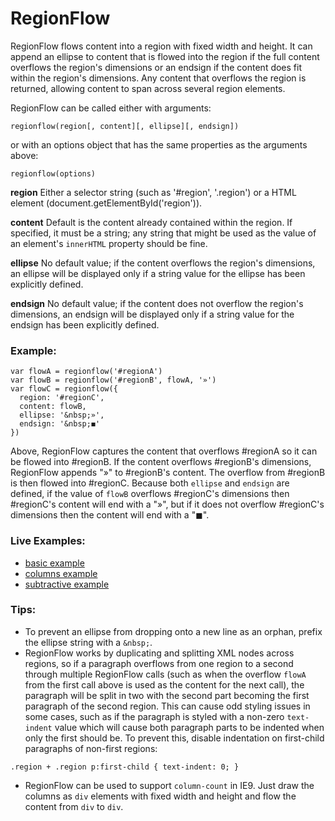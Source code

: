 RegionFlow
==========

RegionFlow flows content into a region with fixed width and height. It can append an ellipse to content that is flowed into the region if the full content overflows the region's dimensions or an endsign if the content does fit within the region's dimensions. Any content that overflows the region is returned, allowing content to span across several region elements.

RegionFlow can be called either with arguments:
```
regionflow(region[, content][, ellipse][, endsign])
```
or with an options object that has the same properties as the arguments above:
```
regionflow(options)
```

**region** Either a selector string (such as '#region', '.region') or a HTML element (document.getElementById('region')).

**content** Default is the content already contained within the region. If specified, it must be a string; any string that might be used as the value of an element's `innerHTML` property should be fine.

**ellipse** No default value; if the content overflows the region's dimensions, an ellipse will be displayed only if a string value for the ellipse has been explicitly defined.

**endsign** No default value; if the content does not overflow the region's dimensions, an endsign will be displayed only if a string value for the endsign has been explicitly defined.


### Example:
```
var flowA = regionflow('#regionA')
var flowB = regionflow('#regionB', flowA, '»')
var flowC = regionflow({
  region: '#regionC',
  content: flowB,
  ellipse: '&nbsp;»',
  endsign: '&nbsp;◼'
})
```

Above, RegionFlow captures the content that overflows #regionA so it can be flowed into #regionB. If the content overflows #regionB's dimensions, RegionFlow appends "»" to #regionB's content. The overflow from #regionB is then flowed into #regionC. Because both `ellipse` and `endsign` are defined, if the value of `flowB` overflows #regionC's dimensions then #regionC's content will end with a "»", but if it does not overflow #regionC's dimensions then the content will end with a "◼".

### Live Examples:
* [basic example](http://dowjones.github.io/RegionFlow/demo/basic.html)
* [columns example](http://dowjones.github.io/RegionFlow/demo/columns.html)
* [subtractive example](http://dowjones.github.io/RegionFlow/demo/2-col-subtractive.html)

### Tips:
- To prevent an ellipse from dropping onto a new line as an orphan, prefix the ellipse string with a `&nbsp;`.
- RegionFlow works by duplicating and splitting XML nodes across regions, so if a paragraph overflows from one region to a second through multiple RegionFlow calls (such as when the overflow `flowA` from the first call above is used as the content for the next call), the paragraph will be split in two with the second part becoming the first paragraph of the second region. This can cause odd styling issues in some cases, such as if the paragraph is styled with a non-zero `text-indent` value which will cause both paragraph parts to be indented when only the first should be. To prevent this, disable indentation on first-child paragraphs of non-first regions:
```
.region + .region p:first-child { text-indent: 0; }
```
- RegionFlow can be used to support `column-count` in IE9. Just draw the columns as `div` elements with fixed width and height and flow the content from `div` to `div`.
